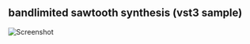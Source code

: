 ## bandlimited sawtooth synthesis (vst3 sample)

![Screenshot](https://raw.github.com/fukuroder/bandlimited_sawtooth_synthesis/master/screenshot.png)
